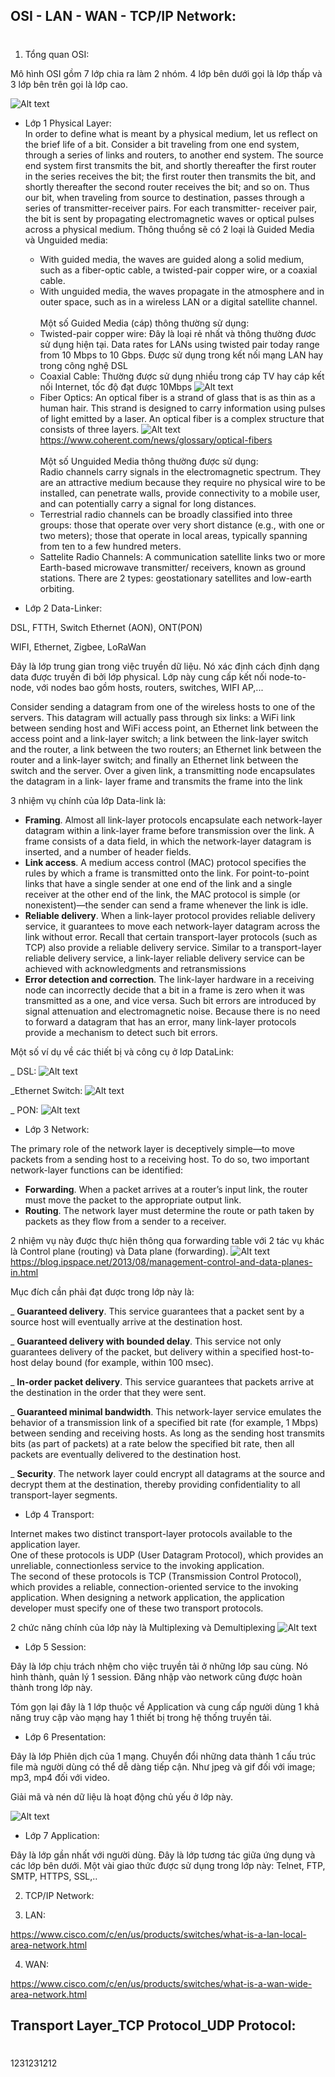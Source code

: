 ## OSI - LAN - WAN - TCP/IP Network:
#
1. Tổng quan OSI:

Mô hình OSI gồm 7 lớp chia ra làm 2 nhóm. 4 lớp bên dưới gọi là lớp thấp và 3 lớp bên trên gọi là lớp cao.

![Alt text](song/image-1.png)

* Lớp 1 Physical Layer:<br>
In order to define what is meant by a physical medium, let us reflect on the brief life of a bit. Consider a
bit traveling from one end system, through a series of links and routers, to another end system.  The source end system first transmits
the bit, and shortly thereafter the first router in the series receives the bit; the first router then transmits
the bit, and shortly thereafter the second router receives the bit; and so on. Thus our bit, when traveling
from source to destination, passes through a series of transmitter-receiver pairs. For each transmitter-
receiver pair, the bit is sent by propagating electromagnetic waves or optical pulses across a physical
medium.
Thông thuồng sẽ có 2 loại là Guided Media và Unguided media:
    *  With guided
media, the waves are guided along a solid medium, such as a fiber-optic cable, a twisted-pair copper
wire, or a coaxial cable. 
    * With unguided media, the waves propagate in the atmosphere and in outer
space, such as in a wireless LAN or a digital satellite channel.<br><br>
Một số Guided Media (cáp) thông thường sử dụng:
    * Twisted-pair copper wire: Đây là loại rẻ nhất và thông thường đươc sử dụng hiện tại. Data rates for
LANs using twisted pair today range from 10 Mbps to 10 Gbps. Được sử dụng trong kết nối mạng LAN hay trong công nghệ DSL 
    * Coaxial Cable: Thường được sử dụng nhiều trong cáp TV hay cáp kết nối Internet, tốc độ đạt được 10Mbps
![Alt text](song/image-12.png)
    * Fiber Optics: An optical fiber is a strand of glass that is as thin as a human hair. This strand is designed to carry information using pulses of light emitted by a laser. An optical fiber is a complex structure that consists of three layers.
![Alt text](song/image-13.png)
https://www.coherent.com/news/glossary/optical-fibers<br><br>
Một số Unguided Media thông thường được sử dụng:<br>
Radio channels carry signals in the electromagnetic spectrum. They are an attractive medium because
they require no physical wire to be installed, can penetrate walls, provide connectivity to a mobile user,
and can potentially carry a signal for long distances.
    * Terrestrial radio channels can be broadly classified into three groups: those that operate over very short
distance (e.g., with one or two meters); those that operate in local areas, typically spanning from ten to a few hundred meters.
    * Sattelite Radio Channels: A communication satellite links two or more Earth-based microwave transmitter/ receivers, known as
ground stations. There are 2 types: geostationary satellites and low-earth orbiting.  

* Lớp 2 Data-Linker:

DSL, FTTH, Switch Ethernet (AON), ONT(PON)

WIFI, Ethernet, Zigbee, LoRaWan

Đây là lớp trung gian trong việc truyền dữ liệu. Nó xác định cách định dạng data được truyền đi bởi lớp physical. Lớp này cung cấp kết nối node-to-node, với nodes bao gồm hosts, routers, switches, WIFI AP,...

Consider sending a
datagram from one of the wireless hosts to one of the servers. This datagram will actually pass through
six links: a WiFi link between sending host and WiFi access point, an Ethernet link between the access
point and a link-layer switch; a link between the link-layer switch and the router, a link between the two
routers; an Ethernet link between the router and a link-layer switch; and finally an Ethernet link between
the switch and the server. Over a given link, a transmitting node encapsulates the datagram in a link-
layer frame and transmits the frame into the link

3 nhiệm vụ chính của lớp Data-link là:

* **Framing**. Almost all link-layer protocols encapsulate each network-layer datagram within a link-layer
frame before transmission over the link. A frame consists of a data field, in which the network-layer
datagram is inserted, and a number of header fields.
* **Link access**. A medium access control (MAC) protocol specifies the rules by which a frame is
transmitted onto the link. For point-to-point links that have a single sender at one end of the link and
a single receiver at the other end of the link, the MAC protocol is simple (or nonexistent)—the sender
can send a frame whenever the link is idle. 
* **Reliable delivery**. When a link-layer protocol provides reliable delivery service, it guarantees to
move each network-layer datagram across the link without error. Recall that certain transport-layer
protocols (such as TCP) also provide a reliable delivery service. Similar to a transport-layer reliable
delivery service, a link-layer reliable delivery service can be achieved with acknowledgments and
retransmissions
* **Error detection and correction**. The link-layer hardware in a receiving node can incorrectly decide
that a bit in a frame is zero when it was transmitted as a one, and vice versa. Such bit errors are
introduced by signal attenuation and electromagnetic noise. Because there is no need to forward a
datagram that has an error, many link-layer protocols provide a mechanism to detect such bit errors.

Một số ví dụ về các thiết bị và công cụ ở lơp DataLink: 

_ DSL: 
![Alt text](song/image-14.png)

_Ethernet Switch: 
![Alt text](song/image-17.png)

_ PON:
![Alt text](song/image-15.png)

* Lớp 3 Network:

The primary role of the network layer is deceptively simple—to move packets from a sending host to a
receiving host. To do so, two important network-layer functions can be identified:

* **Forwarding**. When a packet arrives at a router’s input link, the router must move the packet to the
appropriate output link. 
* **Routing**. The network layer must determine the route or path taken by packets as they flow from a
sender to a receiver.

2 nhiệm vụ này được thực hiện thông qua forwarding table với 2 tác vụ khác là Control plane (routing) và Data plane (forwarding).
![Alt text](song/image-20.png)
https://blog.ipspace.net/2013/08/management-control-and-data-planes-in.html

Mục đích cần phải đạt được trong lớp này là:

_ **Guaranteed delivery**. This service guarantees that a packet sent by a source host will eventually
arrive at the destination host.

_ **Guaranteed delivery with bounded delay**. This service not only guarantees delivery of the packet,
but delivery within a specified host-to-host delay bound (for example, within 100 msec).

_ **In-order packet delivery**. This service guarantees that packets arrive at the destination in the order
that they were sent.

_ **Guaranteed minimal bandwidth**. This network-layer service emulates the behavior of a
transmission link of a specified bit rate (for example, 1 Mbps) between sending and receiving hosts.
As long as the sending host transmits bits (as part of packets) at a rate below the specified bit rate,
then all packets are eventually delivered to the destination host.

_ **Security**. The network layer could encrypt all datagrams at the source and decrypt them at the
destination, thereby providing confidentiality to all transport-layer segments.

* Lớp 4 Transport: 

Internet makes two distinct transport-layer protocols available to the application layer.<br>
One of these protocols is UDP (User Datagram Protocol), which provides an unreliable, connectionless
service to the invoking application. <br>The second of these protocols is TCP (Transmission Control
Protocol), which provides a reliable, connection-oriented service to the invoking application. When
designing a network application, the application developer must specify one of these two transport
protocols.

2 chức năng chính của lớp này là Multiplexing và Demultiplexing 
![Alt text](song/image-21.png)

* Lớp 5 Session:

Đây là lớp chịu trách nhệm cho việc truyền tải ở những lớp sau cùng. Nó hình thành, quản lý 1 session. Đăng nhập vào network cũng được hoàn thành trong lớp này. 

Tóm gọn lại đây là 1 lớp thuộc về Application và cung cấp người dùng 1 khả năng truy cập vào mạng hay 1 thiết bị trong hệ thống truyền tải.

* Lớp 6 Presentation: 

Đây là lớp Phiên dịch của 1 mạng. Chuyển đổi những data thành 1 cấu trúc file mà người dùng có thể dễ dàng tiếp cận. Như jpeg và gif đối với image; mp3, mp4 đối với video. 

Giải mã và nén dữ liệu là hoạt động chủ yếu ở lớp này.

![Alt text](song/image-9.png)

* Lớp 7 Application:

Đây là lớp gần nhất với người dùng. Đây là lớp tương tác giữa ứng dụng và các lớp bên dưới. Một vài giao thức được sử dụng trong lớp  này: Telnet, FTP, SMTP, HTTPS, SSL,..

2. TCP/IP Network: 






3. LAN:

https://www.cisco.com/c/en/us/products/switches/what-is-a-lan-local-area-network.html

4. WAN:

https://www.cisco.com/c/en/us/products/switches/what-is-a-wan-wide-area-network.html

## Transport Layer_TCP Protocol_UDP Protocol:
#
1231231212